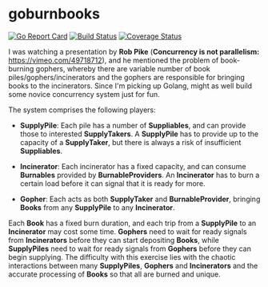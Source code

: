 # goburnbooks

[![Go Report Card](https://goreportcard.com/badge/github.com/protoman92/goburnbooks)](https://goreportcard.com/report/github.com/protoman92/goburnbooks)
[![Build Status](https://travis-ci.org/protoman92/goburnbooks.svg?branch=master)](https://travis-ci.org/protoman92/goburnbooks)
[![Coverage Status](https://coveralls.io/repos/github/protoman92/goburnbooks/badge.svg?branch=master)](https://coveralls.io/github/protoman92/goburnbooks?branch=master)

I was watching a presentation by **Rob Pike** (**Concurrency is not parallelism:** <https://vimeo.com/49718712>), and he mentioned the problem of book-burning gophers, whereby there are variable number of book piles/gophers/incinerators and the gophers are responsible for bringing books to the incinerators. Since I'm picking up Golang, might as well build some novice concurrency system just for fun.

The system comprises the following players:

- **SupplyPile**: Each pile has a number of **Suppliables**, and can provide those to interested **SupplyTakers**. A **SupplyPile** has to provide up to the capacity of a **SupplyTaker**, but there is always a risk of insufficient **Suppliables**.

- **Incinerator**: Each incinerator has a fixed capacity, and can consume **Burnables** provided by **BurnableProviders**. An **Incinerator** has to burn a certain load before it can signal that it is ready for more.

- **Gopher**: Each acts as both **SupplyTaker** and **BurnableProvider**, bringing **Books** from any **SupplyPile** to any **Incinerator**.

Each **Book** has a fixed burn duration, and each trip from a **SupplyPile** to an **Incinerator** may cost some time. **Gophers** need to wait for ready signals from **Incinerators** before they can start depositing **Books**, while **SupplyPiles** need to wait for ready signals from **Gophers** before they can begin supplying. The difficulty with this exercise lies with the chaotic interactions between many **SupplyPiles**, **Gophers** and **Incinerators** and the accurate processing of **Books** so that all are burned and unique.
